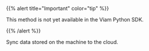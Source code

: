 {{% alert title="Important" color="tip" %}}

This method is not yet available in the Viam Python SDK.

{{% /alert %}}

Sync data stored on the machine to the cloud.
